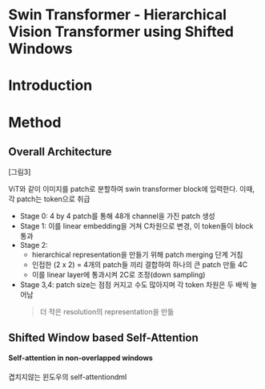 # Swin Transformer - Hierarchical Vision Transformer using Shifted Windows

# Introduction

# Method

## Overall Architecture
[그림3]

ViT와 같이 이미지를 patch로 분할하여 swin transformer block에 입력한다. 이때, 각 patch는 token으로 취급

* Stage 0: 4 by 4 patch를 통해 48개 channel을 가진 patch 생성
* Stage 1: 이를 linear embedding을 거쳐 C차원으로 변경, 이 token들이 block 통과
* Stage 2:
  * hierarchical representation을 만들기 위해 patch merging 단계 거침
  * 인접한 (2 x 2) = 4개의 patch들 끼리 결합하여 하나의 큰 patch 만듦 4C
  * 이를 linear layer에 통과시켜 2C로 조정(down sampling)
* Stage 3,4: patch size는 점점 커지고 수도 많아지며 각 token 차원은 두 배씩 늘어남
  > 더 작은 resolution의 representation을 만듦


## Shifted Window based Self-Attention

#### Self-attention in non-overlapped windows
겹치지않는 윈도우의 self-attentiondml
